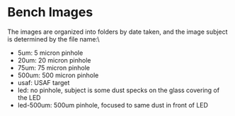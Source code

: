 # Bench Images
The images are organized into folders by date taken, and the image subject is determined by the file name:\
<ul>
  <li>5um: 5 micron pinhole</li>
  <li>20um: 20 micron pinhole</li>
  <li>75um: 75 micron pinhole</li>
  <li>500um: 500 micron pinhole</li>
  <li>usaf: USAF target</li>
  <li>led: no pinhole, subject is some dust specks on the glass covering of the LED</li>
  <li>led-500um: 500um pinhole, focused to same dust in front of LED</li>
</ul>
